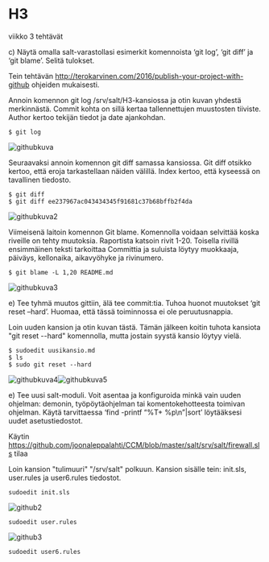 # H3
viikko 3 tehtävät

c) Näytä omalla salt-varastollasi esimerkit komennoista ‘git log’, ‘git diff’ ja ‘git blame’. Selitä tulokset.

Tein tehtävän http://terokarvinen.com/2016/publish-your-project-with-github ohjeiden mukaisesti.

Annoin komennon git log /srv/salt/H3-kansiossa ja otin kuvan yhdestä merkinnästä. Commit kohta on sillä kertaa tallennettujen muustosten tiiviste. Author kertoo tekijän tiedot ja date ajankohdan.

```
$ git log 
```  
![githubkuva](https://user-images.githubusercontent.com/49511043/56204408-09d33e80-6050-11e9-8d14-93b8e68c51ad.jpg)  
  
Seuraavaksi annoin komennon git diff samassa kansiossa. Git diff otsikko kertoo, että eroja tarkastellaan näiden välillä. Index kertoo, että kyseessä on tavallinen tiedosto.

```
$ git diff
$ git diff ee237967ac043434345f91681c37b68bffb2f4da
```  
![githubkuva2](https://user-images.githubusercontent.com/49511043/56206140-56207d80-6054-11e9-9761-663fa78d5d2e.jpg)  

Viimeisenä laitoin komennon Git blame. Komennolla voidaan selvittää koska riveille on tehty muutoksia. Raportista katsoin rivit 1-20. Toisella rivillä ensimmäinen teksti tarkoittaa Committia ja suluista löytyy muokkaaja, päiväys, kellonaika, aikavyöhyke ja rivinumero.  

```
$ git blame -L 1,20 README.md
```  

![githubkuva3](https://user-images.githubusercontent.com/49511043/56210019-9a644b80-605d-11e9-8f35-ae7a08b8e7eb.jpg)  
  
e) Tee tyhmä muutos gittiin, älä tee commit:tia. Tuhoa huonot muutokset ‘git reset –hard’. Huomaa, että tässä toiminnossa ei ole peruutusnappia.  

Loin uuden kansion ja otin kuvan tästä. Tämän jälkeen koitin tuhota kansiota "git reset --hard" komennolla, mutta jostain syystä kansio löytyy vielä.

```
$ sudoedit uusikansio.md  
$ ls  
$ sudo git reset --hard
```  
![githubkuva4](https://user-images.githubusercontent.com/49511043/56211232-211a2800-6060-11e9-81f9-7448d9a47825.jpg)![githubkuva5](https://user-images.githubusercontent.com/49511043/56212253-545db680-6062-11e9-9913-d475f2b372b2.jpg)  

e) Tee uusi salt-moduli. Voit asentaa ja konfiguroida minkä vain uuden ohjelman: demonin, työpöytäohjelman tai komentokehotteesta toimivan ohjelman. Käytä tarvittaessa ‘find -printf “%T+ %p\n”|sort’ löytääksesi uudet asetustiedostot.

Käytin https://github.com/joonaleppalahti/CCM/blob/master/salt/srv/salt/firewall.sls tilaa  

Loin kansion "tulimuuri" "/srv/salt" polkuun. Kansion sisälle tein: init.sls, user.rules ja user6.rules tiedostot.  

```
sudoedit init.sls
```
![github2](https://user-images.githubusercontent.com/49511043/56312142-3a060480-6158-11e9-8b1b-7c0be54505fa.jpg)  

```
sudoedit user.rules
```
![github3](https://user-images.githubusercontent.com/49511043/56312407-be588780-6158-11e9-86a1-1572170da64e.jpg)  

```
sudoedit user6.rules
```



















 








